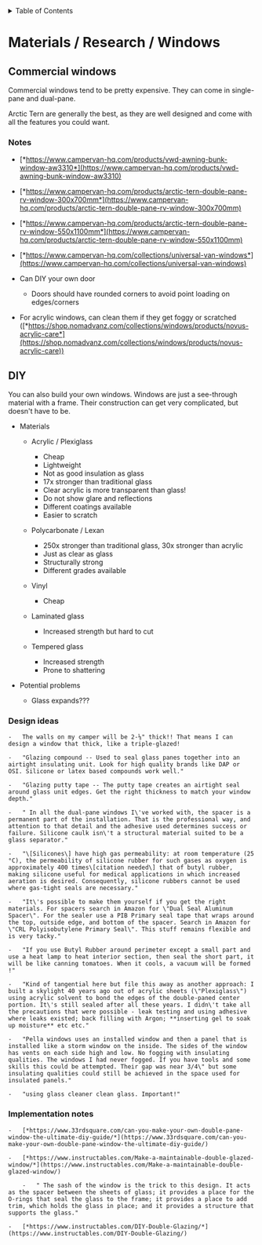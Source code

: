 <!-- START doctoc generated TOC please keep comment here to allow auto update -->
<!-- DON'T EDIT THIS SECTION, INSTEAD RE-RUN doctoc TO UPDATE -->
<details>
<summary>Table of Contents</summary>

- [Materials / Research / Windows](#materials--research--windows)
  - [Commercial windows](#commercial-windows)
    - [Notes](#notes)
  - [DIY](#diy)
    - [Design ideas](#design-ideas)
    - [Implementation notes](#implementation-notes)

</details>
<!-- END doctoc generated TOC please keep comment here to allow auto update -->

# Materials / Research / Windows

## Commercial windows

Commercial windows tend to be pretty expensive. They can come in single-pane and
dual-pane. 

Arctic Tern are generally the best, as they are well designed and come with all
the features you could want.


### Notes

-   [*https://www.campervan-hq.com/products/vwd-awning-bunk-window-aw3310*](https://www.campervan-hq.com/products/vwd-awning-bunk-window-aw3310)

-   [*https://www.campervan-hq.com/products/arctic-tern-double-pane-rv-window-300x700mm*](https://www.campervan-hq.com/products/arctic-tern-double-pane-rv-window-300x700mm)

-   [*https://www.campervan-hq.com/products/arctic-tern-double-pane-rv-window-550x1100mm*](https://www.campervan-hq.com/products/arctic-tern-double-pane-rv-window-550x1100mm)

-   [*https://www.campervan-hq.com/collections/universal-van-windows*](https://www.campervan-hq.com/collections/universal-van-windows)

-   Can DIY your own door

    -   Doors should have rounded corners to avoid point loading on edges/corners

-   For acrylic windows, can clean them if they get foggy or scratched ([*https://shop.nomadvanz.com/collections/windows/products/novus-acrylic-care*](https://shop.nomadvanz.com/collections/windows/products/novus-acrylic-care))



## DIY

You can also build your own windows. Windows are just a see-through material with a frame.
Their construction can get very complicated, but doesn't have to be.

-   Materials

    -   Acrylic / Plexiglass
        -   Cheap
        -   Lightweight
        -   Not as good insulation as glass
        -   17x stronger than traditional glass
        -   Clear acrylic is more transparent than glass!
        -   Do not show glare and reflections
        -   Different coatings available
        -   Easier to scratch

    -   Polycarbonate / Lexan
        -   250x stronger than traditional glass, 30x stronger than acrylic
        -   Just as clear as glass
        -   Structurally strong
        -   Different grades available

    -   Vinyl
        -   Cheap

    -   Laminated glass
        -   Increased strength but hard to cut

    -   Tempered glass
        -   Increased strength
        -   Prone to shattering

-   Potential problems
    -   Glass expands???

### Design ideas

    -   The walls on my camper will be 2-⅛" thick!! That means I can design a window that thick, like a triple-glazed!

    -   "Glazing compound -- Used to seal glass panes together into an airtight insulating unit. Look for high quality brands like DAP or OSI. Silicone or latex based compounds work well."

    -   "Glazing putty tape -- The putty tape creates an airtight seal around glass unit edges. Get the right thickness to match your window depth."

    -   " In all the dual-pane windows I\'ve worked with, the spacer is a permanent part of the installation. That is the professional way, and attention to that detail and the adhesive used determines success or failure. Silicone caulk isn\'t a structural material suited to be a glass separator."

    -   "\[Silicones\] have high gas permeability: at room temperature (25 °C), the permeability of silicone rubber for such gases as oxygen is approximately 400 times\[citation needed\] that of butyl rubber, making silicone useful for medical applications in which increased aeration is desired. Consequently, silicone rubbers cannot be used where gas-tight seals are necessary."

    -   "It\'s possible to make them yourself if you get the right materials. For spacers search in Amazon for \"Dual Seal Aluminum Spacer\". For the sealer use a PIB Primary seal tape that wraps around the top, outside edge, and bottom of the spacer. Search in Amazon for \"CRL Polyisobutylene Primary Seal\". This stuff remains flexible and is very tacky."

    -   "If you use Butyl Rubber around perimeter except a small part and use a heat lamp to heat interior section, then seal the short part, it will be like canning tomatoes. When it cools, a vacuum will be formed !"

    -   "Kind of tangential here but file this away as another approach: I built a skylight 40 years ago out of acrylic sheets (\"Plexiglass\") using acrylic solvent to bond the edges of the double-paned center portion. It\'s still sealed after all these years. I didn\'t take all the precautions that were possible - leak testing and using adhesive where leaks existed; back filling with Argon; **inserting gel to soak up moisture** etc etc."

    -   "Pella windows uses an installed window and then a panel that is installed like a storm window on the inside. The sides of the window has vents on each side high and low. No fogging with insulating qualities. The windows I had never fogged. If you have tools and some skills this could be attempted. Their gap was near 3/4\" but some insulating qualities could still be achieved in the space used for insulated panels."

    -   "using glass cleaner clean glass. Important!"


### Implementation notes

    -   [*https://www.33rdsquare.com/can-you-make-your-own-double-pane-window-the-ultimate-diy-guide/*](https://www.33rdsquare.com/can-you-make-your-own-double-pane-window-the-ultimate-diy-guide/)

    -   [*https://www.instructables.com/Make-a-maintainable-double-glazed-window/*](https://www.instructables.com/Make-a-maintainable-double-glazed-window/)

        -   " The sash of the window is the trick to this design. It acts as the spacer between the sheets of glass; it provides a place for the O-rings that seal the glass to the frame; it provides a place to add trim, which holds the glass in place; and it provides a structure that supports the glass."

    -   [*https://www.instructables.com/DIY-Double-Glazing/*](https://www.instructables.com/DIY-Double-Glazing/)


